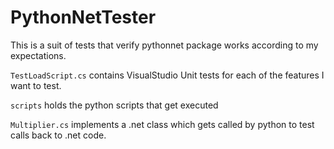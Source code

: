 ﻿# PythonNetTester

This is a suit of tests that verify pythonnet package works according
to my expectations.  

`TestLoadScript.cs` contains VisualStudio Unit tests for each of the 
features I want to test.

`scripts` holds the python scripts that get executed

`Multiplier.cs` implements a .net class which gets called by python to test
calls back to .net code.

